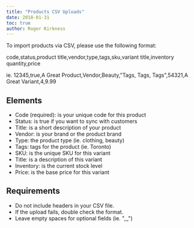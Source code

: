 ```yaml
---
title: "Products CSV Uploads"
date: 2018-01-31
toc: true
author: Roger Kirkness
---
```


To import products via CSV, please use the following format:

code,status,product title,vendor,type,tags,sku,variant title,inventory quantity,price

ie. 12345,true,A Great Product,Vendor,Beauty,"Tags, Tags, Tags",54321,A Great Variant,4,9.99

## Elements

* Code (required): is your unique code for this product
* Status: is true if you want to sync with customers
* Title: is a short description of your product
* Vendor: is your brand or the product brand
* Type: the product type (ie. clothing, beauty)
* Tags: tags for the product (ie. Toronto)
* SKU: is the unique SKU for this variant
* Title: is a description of this variant
* Inventory: is the current stock level
* Price: is the base price for this variant

## Requirements

* Do not include headers in your CSV file.
* If the upload fails, double check the format.
* Leave empty spaces for optional fields (ie. ",,,")
